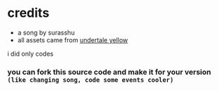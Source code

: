 # credits
* a song by surasshu
* all assets came from [undertale yellow](https://gamejolt.com/games/UndertaleYellow/136925)

i did only codes

### **you can fork this source code and make it for your version `(like changing song, code some events cooler)`**